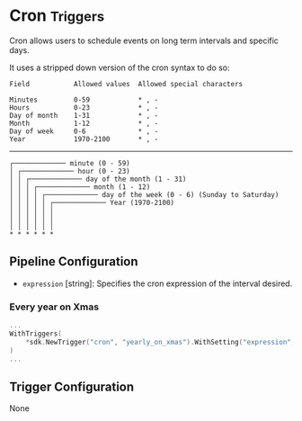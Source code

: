 # Cron <small>Triggers</small>

Cron allows users to schedule events on long term intervals and specific days.

It uses a stripped down version of the cron syntax to do so:

    Field           Allowed values  Allowed special characters

    Minutes         0-59            * , -
    Hours           0-23            * , -
    Day of month    1-31            * , -
    Month           1-12            * , -
    Day of week     0-6             * , -
    Year            1970-2100       * , -

---

```
┌───────────── minute (0 - 59)
│ ┌───────────── hour (0 - 23)
│ │ ┌───────────── day of the month (1 - 31)
│ │ │ ┌───────────── month (1 - 12)
│ │ │ │ ┌───────────── day of the week (0 - 6) (Sunday to Saturday)
│ │ │ │ │ ┌───────────── Year (1970-2100)
│ │ │ │ │ │
│ │ │ │ │ │
│ │ │ │ │ │
* * * * * *
```

## Pipeline Configuration

- `expression` [string]: Specifies the cron expression of the interval desired.

### Every year on Xmas

```go
...
WithTriggers(
    *sdk.NewTrigger("cron", "yearly_on_xmas").WithSetting("expression", "0 1 25 12 * *"),
)
...
```

## Trigger Configuration

None
